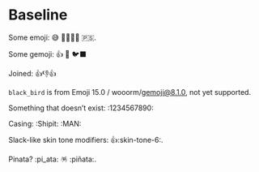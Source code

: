 # Baseline

Some emoji: 😅 👨‍👩‍👧‍👦 🇵🇸.

Some gemoji: :+1: :scotland: :black_bird:

Joined: :+1::-1::+1:

`black_bird` is from Emoji 15.0 / wooorm/gemoji@8.1.0, not yet supported.

Something that doesn’t exist: :1234567890:

Casing: :Shipit: :MAN:

Slack-like skin tone modifiers: :+1::skin-tone-6:.

Pinata? :pi_ata: :pinata: :piñata:.
